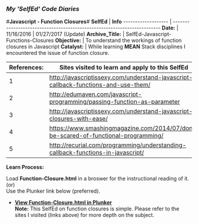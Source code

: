 ### **_My 'SelfEd' Code Diaries_**
#**Javascript - Function Closures**#
**SelfEd**          |  **Info** 
------------------- | ------------------------------------------------------------------------
**Date:**           | 11/16/2016 
                    | 01/27/2017 (Update)
**Archive_Title:**  | SelfEd-Javascript-Functions-Closures
**Objective:**      | To understand the workings of function closures in Javascript
**Catalyst:**       | While learning **MEAN** Stack disciplines I encountered the issue of function closure. 


**References:**       | **Sites visited to learn and apply to this SelfEd**
----------------------|-----------------------
1                     | http://javascriptissexy.com/understand-javascript-callback-functions-and-use-them/
2                     | http://edumaven.com/javascript-programming/passing-function-as-parameter
3                     | http://javascriptissexy.com/understand-javascript-closures-with-ease/
4                     | https://www.smashingmagazine.com/2014/07/dont-be-scared-of-functional-programming/
5                     | http://recurial.com/programming/understanding-callback-functions-in-javascript/

**Learn Process:**

Load **Function-Closure.html** in a broswer for the instructional reading of it.     
(or)    
Use the Plunker link below (preferred).    

- **[View Function-Closure.html in Plunker](https://plnkr.co/edit/vaAyx2nm6eVaW3rhJUy5?p=preview)**    
 **Note:** This SelfEd on function closures is simple. Please refer to the sites I visited (links above) for more depth on the subject. 
